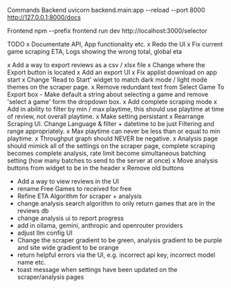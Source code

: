 Commands
Backend
uvicorn backend.main:app --reload --port 8000
http://127.0.0.1:8000/docs

Frontend
npm --prefix frontend run dev
http://localhost:3000/selector


TODO
x Documentate API, App functionality etc. 
x Redo the UI
x Fix current game scraping ETA, Logs showing the wrong total, global eta

x Add a way to export reviews as a csv / xlsx file 
x Change where the Export button is located
x Add an export UI
x Fix applist download on app start
x Change 'Read to Start' widget to match dark mode / light mode themes on the scraper page. 
x Remove redundant text from Select Game To Export box - Make default a string about selecting a game and remove 'select a game' form the dropdown box.
x Add complete scraping mode 
x Add in ability to filter by min / max playtime, this should use playtime at time of review, not overall playtime. 
x Make setting persistant
x Rearrange Scraping UI. Change Language & filter + datetime to be just Filtering and range appropriately. 
x Max playtime can never be less than or equal to min playtime. 
x Throughput graph should NEVER be negative. 
x Analysis page should mimick all of the settings on the scraper page, complete scraping becomes complete analysis, rate limit become simultaneous batching setting (how many batches to send to the server at once)
x Move analysis buttons from widget to be in the header
x Remove old buttons 
- Add a way to view reviews in the UI
- rename Free Games to received for free
- Refine ETA Algorithm for scraper + analysis 
- change analysis search algorithm to only return games that are in the reviews db
- change analysis ui to report progress
- add in ollama, gemini, anthropic and openrouter providers
- adjust llm config UI
- Change the scraper gradient to be green, analysis gradient to be purple and site wide gradient to be orange 
- return helpful errors via the UI, e.g. incorrect api key, incorrect model name etc. 
- toast message when settings have been updated on the scraper/analysis pages
